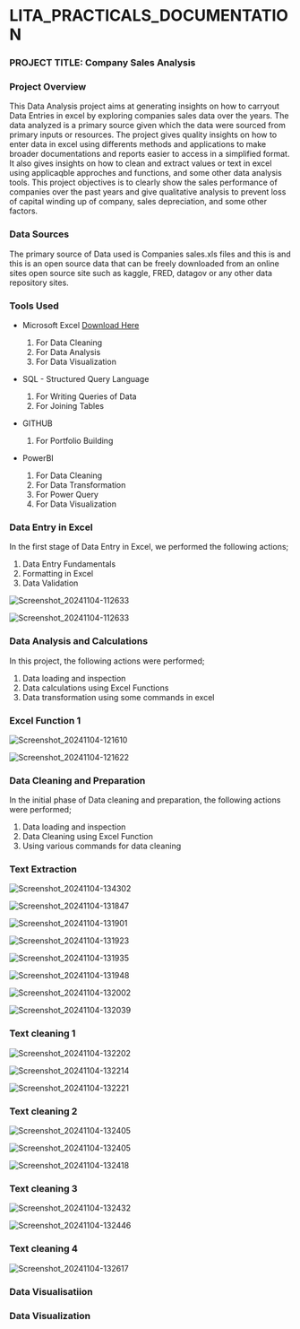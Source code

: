 # LITA_PRACTICALS_DOCUMENTATION

### PROJECT TITLE: Company Sales Analysis

### Project Overview
This Data Analysis project aims at generating insights on how to carryout Data Entries in excel by exploring companies sales data over the years. The data analyzed is a primary source given which the data were sourced from primary inputs or resources. The project gives quality insights on how to enter data in excel using differents methods and applications to make broader documentations and reports easier to access in a simplified format. It also gives insights on how to clean and extract values or text in excel using applicaqble approches and functions, and some other data analysis tools. This project objectives is to clearly show the sales performance of companies over the past years and give qualitative analysis to prevent loss of capital winding up of company, sales depreciation, and some other factors.   

### Data Sources
The primary source of Data used is Companies sales.xls files and this is and this is an open source data that can be freely downloaded from an online sites open source site such as kaggle, FRED, datagov or any other data repository sites.

### Tools Used
- Microsoft Excel [Download Here](https://www.microsoft.com)
   
  1. For Data Cleaning
  2. For Data Analysis
  3. For Data Visualization
      
- SQL - Structured Query Language
  
  1. For Writing Queries of Data
  2. For Joining Tables
    
- GITHUB
   
  1. For Portfolio Building
     
- PowerBI
    1. For Data Cleaning
    2. For Data Transformation
    3. For Power Query
    4. For Data Visualization

### Data Entry in Excel
In the first stage of Data Entry in Excel, we performed the following actions;
1. Data Entry Fundamentals
2. Formatting in Excel
3. Data Validation

![Screenshot_20241104-112633](https://github.com/user-attachments/assets/a7ed9856-9d7a-463a-aecd-543f9d9e6ce1)

![Screenshot_20241104-112633](https://github.com/user-attachments/assets/5d9da76c-5e0d-4eca-9fda-31e9ce25ddb6)


### Data Analysis and Calculations 
In this project, the following actions were performed;
1. Data loading and inspection
2. Data calculations using Excel Functions
3. Data transformation using some commands in excel
### Excel Function 1
![Screenshot_20241104-121610](https://github.com/user-attachments/assets/37f5a10b-98dc-4cc9-9c85-77b1306a0c17)

![Screenshot_20241104-121622](https://github.com/user-attachments/assets/05d3690f-5c6c-4808-bbf1-9f19bb9351a5)
   
### Data Cleaning and Preparation
In the initial phase of Data cleaning and preparation, the following actions were performed;
1. Data loading and inspection
2. Data Cleaning using Excel Function
3. Using various commands for data cleaning
   
### Text Extraction 

![Screenshot_20241104-134302](https://github.com/user-attachments/assets/f7afd3fd-9b11-4ef2-8fb3-63a358da3b38)

![Screenshot_20241104-131847](https://github.com/user-attachments/assets/14c3570c-fbdb-409d-91dd-0329309b0702)

![Screenshot_20241104-131901](https://github.com/user-attachments/assets/ae17d4dc-58f3-4ff4-a921-fb28899a57d8)

![Screenshot_20241104-131923](https://github.com/user-attachments/assets/812f342b-4930-4590-80dc-e95c65a17bfa)

![Screenshot_20241104-131935](https://github.com/user-attachments/assets/92a7a913-5817-4eb7-97fb-1be36cc617f4)

![Screenshot_20241104-131948](https://github.com/user-attachments/assets/cf39b0b9-4803-41f4-a644-5bb17c8357c2)

![Screenshot_20241104-132002](https://github.com/user-attachments/assets/a5e71f43-8012-4882-995b-0ea72d4b5587)

![Screenshot_20241104-132039](https://github.com/user-attachments/assets/5f9a8a73-8949-4bd0-8160-f71d1fa2bc68)

### Text cleaning 1

![Screenshot_20241104-132202](https://github.com/user-attachments/assets/ee714817-65a2-4a63-ad85-2cde05119ad0)

![Screenshot_20241104-132214](https://github.com/user-attachments/assets/cfb4a9bd-e60a-4c72-9af1-3c4f099ee633)

![Screenshot_20241104-132221](https://github.com/user-attachments/assets/4014e61d-1abc-45a4-98cb-0069638e9576)

### Text cleaning 2

![Screenshot_20241104-132405](https://github.com/user-attachments/assets/0064acab-567a-44cd-bae7-35dcdc91666b)

![Screenshot_20241104-132405](https://github.com/user-attachments/assets/18181efd-35bb-43d2-af73-b82353a70dcf)

![Screenshot_20241104-132418](https://github.com/user-attachments/assets/965306c8-5afe-4281-9d9a-a60883af8080)

### Text cleaning 3

![Screenshot_20241104-132432](https://github.com/user-attachments/assets/729ec081-0259-43cc-a0b9-0ae45bbcffe2)

![Screenshot_20241104-132446](https://github.com/user-attachments/assets/2240373c-2154-40c6-bc48-11725b247885)

### Text cleaning 4

![Screenshot_20241104-132617](https://github.com/user-attachments/assets/5991aa9e-c98e-4d53-9aa9-e20326e1a9ee)


























































### Data Visualisatiion
















### Data Visualization


       
       

